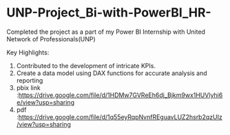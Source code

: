 # UNP-Project_Bi-with-PowerBI_HR-
Completed the project as a part of my Power BI Internship with United Network of Professionals(UNP)

Key Highlights:

1. Contributed to the development of intricate KPIs.
2. Create a data model using DAX functions for accurate analysis and reporting
3. pbix link :https://drive.google.com/file/d/1HDMw7GVReEh6dj_Bjkm9wx1HUVlyhi6e/view?usp=sharing
4. pdf :https://drive.google.com/file/d/1q55eyRqpNvnfREguavLUZ2hsrb2qzUIz/view?usp=sharing
